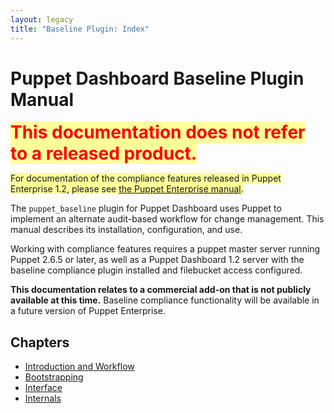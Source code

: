 ```yaml
---
layout: legacy
title: "Baseline Plugin: Index"
---
```


Puppet Dashboard Baseline Plugin Manual
=====

<span style="font-size: 2em; font-weight: bold; color: red; background-color: #ff9;">This documentation does not refer to a released product.</span> 

<span style="background-color: #ff9;">For documentation of the compliance features released in Puppet Enterprise 1.2, please see [the Puppet Enterprise manual](/pe/).</span>

The `puppet_baseline` plugin for Puppet Dashboard uses Puppet to implement an alternate audit-based workflow for change management. This manual describes its installation, configuration, and use. 

Working with compliance features requires a puppet master server running Puppet 2.6.5 or later, as well as a Puppet Dashboard 1.2 server with the baseline compliance plugin installed and filebucket access configured. 

**This documentation relates to a commercial add-on that is not publicly available at this time.** Baseline compliance functionality will be available in a future version of Puppet Enterprise. 

Chapters
--------

* [Introduction and Workflow](./pb_workflow.html)
* [Bootstrapping](./pb_bootstrapping.html)
* [Interface](./pb_interface.html)
* [Internals](./pb_internals.html)
